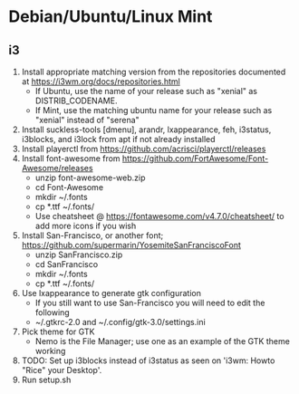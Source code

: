 # Debian/Ubuntu/Linux Mint

## i3
1) Install appropriate matching version from the repositories documented at https://i3wm.org/docs/repositories.html
    * If Ubuntu, use the name of your release such as "xenial" as DISTRIB_CODENAME.
    * If Mint, use the matching ubuntu name for your release such as "xenial" instead of "serena"
1) Install suckless-tools [dmenu], arandr, lxappearance, feh, i3status, i3blocks, and i3lock from apt if not already installed
1) Install playerctl from https://github.com/acrisci/playerctl/releases
1) Install font-awesome from https://github.com/FortAwesome/Font-Awesome/releases
    * unzip font-awesome-web.zip
    * cd Font-Awesome
    * mkdir ~/.fonts
    * cp *.ttf ~/.fonts/
    * Use cheatsheet @ https://fontawesome.com/v4.7.0/cheatsheet/ to add more icons if you wish
1) Install San-Francisco, or another font; https://github.com/supermarin/YosemiteSanFranciscoFont
    * unzip SanFrancisco.zip
    * cd SanFrancisco
    * mkdir ~/.fonts
    * cp *.ttf ~/.fonts/
1) Use lxappearance to generate gtk configuration
    * If you still want to use San-Francisco you will need to edit the following
    * ~/.gtkrc-2.0 and ~/.config/gtk-3.0/settings.ini
1) Pick theme for GTK
    * Nemo is the File Manager; use one as an example of the GTK theme working
1) TODO: Set up i3blocks instead of i3status as seen on 'i3wm: Howto "Rice" your Desktop'.
1) Run setup.sh
